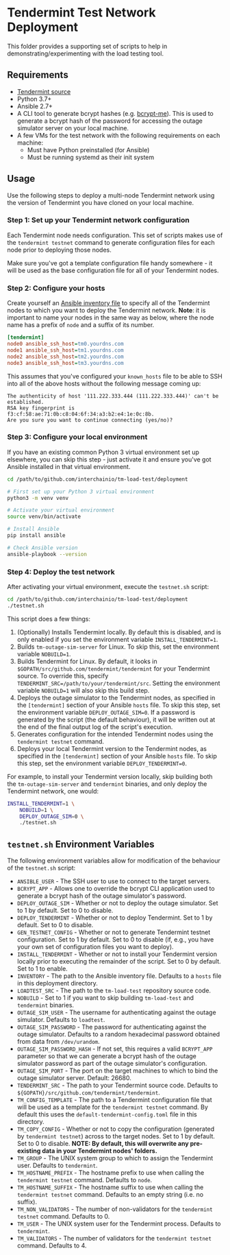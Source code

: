 # Tendermint Test Network Deployment

This folder provides a supporting set of scripts to help in
demonstrating/experimenting with the load testing tool.

## Requirements

* [Tendermint source](https://github.com/tendermint/tendermint)
* Python 3.7+
* Ansible 2.7+
* A CLI tool to generate bcrypt hashes (e.g.
  [bcrypt-me](https://github.com/thanethomson/bcrypt-me)). This is used to
  generate a bcrypt hash of the password for accessing the outage simulator
  server on your local machine.
* A few VMs for the test network with the following requirements on each
  machine:
  * Must have Python preinstalled (for Ansible)
  * Must be running systemd as their init system

## Usage
Use the following steps to deploy a multi-node Tendermint network using the
version of Tendermint you have cloned on your local machine.

### Step 1: Set up your Tendermint network configuration
Each Tendermint node needs configuration. This set of scripts makes use of the
`tendermint testnet` command to generate configuration files for each node prior
to deploying those nodes.

Make sure you've got a template configuration file handy somewhere - it will be
used as the base configuration file for all of your Tendermint nodes.

### Step 2: Configure your hosts
Create yourself an [Ansible inventory
file](https://docs.ansible.com/ansible/latest/user_guide/intro_inventory.html)
to specify all of the Tendermint nodes to which you want to deploy the
Tendermint network. **Note**: it is important to name your nodes in the same way
as below, where the node name has a prefix of `node` and a suffix of its number.

```ini
[tendermint]
node0 ansible_ssh_host=tm0.yourdns.com
node1 ansible_ssh_host=tm1.yourdns.com
node2 ansible_ssh_host=tm2.yourdns.com
node3 ansible_ssh_host=tm3.yourdns.com
```

This assumes that you've configured your `known_hosts` file to be able to SSH
into all of the above hosts without the following message coming up:

```
The authenticity of host '111.222.333.444 (111.222.333.444)' can't be established.
RSA key fingerprint is f3:cf:58:ae:71:0b:c8:04:6f:34:a3:b2:e4:1e:0c:8b.
Are you sure you want to continue connecting (yes/no)?
```

### Step 3: Configure your local environment
If you have an existing common Python 3 virtual environment set up elsewhere,
you can skip this step - just activate it and ensure you've got Ansible
installed in that virtual environment.

```bash
cd /path/to/github.com/interchainio/tm-load-test/deployment

# First set up your Python 3 virtual environment
python3 -m venv venv

# Activate your virtual environment
source venv/bin/activate

# Install Ansible
pip install ansible

# Check Ansible version
ansible-playbook --version
```

### Step 4: Deploy the test network
After activating your virtual environment, execute the `testnet.sh` script:

```bash
cd /path/to/github.com/interchainio/tm-load-test/deployment
./testnet.sh
```

This script does a few things:
1. (Optionally) Installs Tendermint locally. By default this is disabled, and is
   only enabled if you set the environment variable `INSTALL_TENDERMINT=1`.
2. Builds `tm-outage-sim-server` for Linux. To skip this, set the environment
   variable `NOBUILD=1`.
3. Builds Tendermint for Linux. By default, it looks in
   `$GOPATH/src/github.com/tendermint/tendermint` for your Tendermint source. To
   override this, specify `TENDERMINT_SRC=/path/to/your/tendermint/src`. Setting
   the environment variable `NOBUILD=1` will also skip this build step.
4. Deploys the outage simulator to the Tendermint nodes, as specified in the
   `[tendermint]` section of your Ansible `hosts` file. To skip this step, set
   the environment variable `DEPLOY_OUTAGE_SIM=0`. If a password is generated by
   the script (the default behaviour), it will be written out at the end of the
   final output log of the script's execution.
5. Generates configuration for the intended Tendermint nodes using the
   `tendermint testnet` command.
6. Deploys your local Tendermint version to the Tendermint nodes, as specified
   in the `[tendermint]` section of your Ansible `hosts` file. To skip this
   step, set the environment variable `DEPLOY_TENDERMINT=0`.

For example, to install your Tendermint version locally, skip building both the
`tm-outage-sim-server` and `tendermint` binaries, and only deploy the Tendermint
network, one would:

```bash
INSTALL_TENDERMINT=1 \
    NOBUILD=1 \
    DEPLOY_OUTAGE_SIM=0 \
    ./testnet.sh
```

## `testnet.sh` Environment Variables
The following environment variables allow for modification of the behaviour of
the `testnet.sh` script:

* `ANSIBLE_USER` - The SSH user to use to connect to the target servers.
* `BCRYPT_APP` - Allows one to override the bcrypt CLI application used to
  generate a bcrypt hash of the outage simulator's password.
* `DEPLOY_OUTAGE_SIM` - Whether or not to deploy the outage simulator. Set to 1
  by default. Set to 0 to disable.
* `DEPLOY_TENDERMINT` - Whether or not to deploy Tendermint. Set to 1 by
  default. Set to 0 to disable.
* `GEN_TESTNET_CONFIG` - Whether or not to generate Tendermint testnet
  configuration. Set to 1 by default. Set to 0 to disable (if, e.g., you have
  your own set of configuration files you want to deploy).
* `INSTALL_TENDERMINT` - Whether or not to install your Tendermint version
  locally prior to executing the remainder of the script. Set to 0 by default.
  Set to 1 to enable.
* `INVENTORY` - The path to the Ansible inventory file. Defaults to a `hosts`
  file in this deployment directory.
* `LOADTEST_SRC` - The path to the `tm-load-test` repository source code.
* `NOBUILD` - Set to 1 if you want to skip building `tm-load-test` and
  `tendermint` binaries.
* `OUTAGE_SIM_USER` - The username for authenticating against the outage
  simulator. Defaults to `loadtest`.
* `OUTAGE_SIM_PASSWORD` - The password for authenticating against the outage
  simulator. Defaults to a random hexadecimal password obtained from data from
  `/dev/urandom`.
* `OUTAGE_SIM_PASSWORD_HASH` - If not set, this requires a valid `BCRYPT_APP`
  parameter so that we can generate a bcrypt hash of the outage simulator
  password as part of the outage simulator's configuration.
* `OUTAGE_SIM_PORT` - The port on the target machines to which to bind the
  outage simulator server. Default: 26680.
* `TENDERMINT_SRC` - The path to your Tendermint source code. Defaults to
  `${GOPATH}/src/github.com/tendermint/tendermint`.
* `TM_CONFIG_TEMPLATE` - The path to a Tendermint configuration file that will
  be used as a template for the `tendermint testnet` command. By default this
  uses the `default-tendermint-config.toml` file in this directory.
* `TM_COPY_CONFIG` - Whether or not to copy the configuration (generated by
  `tendermint testnet`) across to the target nodes. Set to 1 by default. Set to
  0 to disable. **NOTE: By default, this will overwrite any pre-existing data in
  your Tendermint nodes' folders.**
* `TM_GROUP` - The UNIX system group to which to assign the Tendermint user.
  Defaults to `tendermint`.
* `TM_HOSTNAME_PREFIX` - The hostname prefix to use when calling the 
  `tendermint testnet` command. Defaults to `node`.
* `TM_HOSTNAME_SUFFIX` - The hostname suffix to use when calling the
  `tendermint testnet` command. Defaults to an empty string (i.e. no suffix).
* `TM_NON_VALIDATORS` - The number of non-validators for the
  `tendermint testnet` command. Defaults to 0.
* `TM_USER` - The UNIX system user for the Tendermint process. Defaults to
  `tendermint`.
* `TM_VALIDATORS` - The number of validators for the
  `tendermint testnet` command. Defaults to 4.
